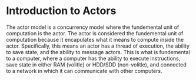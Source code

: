 # Introduction to Actors

The actor model is a concurrency model where the fundemental unit of computation is the actor. The actor is considered the fundemental unit of computation because it encapulates what it means to compute inside the actor. Specifically, this means an actor has a thread of execution, the ability to save state, and the ability to message actors. This is what is fundemental to a computer, where a computer has the ability to execute instructions, save state in either RAM (volitle) or HDD/SDD (non-volitle), and connected to a network in which it can communicate with other computers.